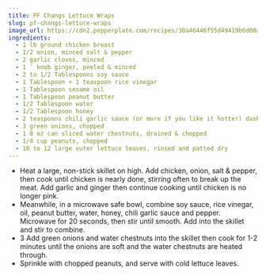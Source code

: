 ```yaml
---
title: PF Changs Lettuce Wraps
slug: pf-changs-lettuce-wraps
image_url: https://cdn2.pepperplate.com/recipes/38a46446f55d49419b6d00aa9b10fd3f.jpg
ingredients:
  - 1 lb ground chicken breast
  - 1/2 onion, minced salt & pepper
  - 2 garlic cloves, minced
  - 1 ″ knob ginger, peeled & minced
  - 2 to 1/2 Tablespoons soy sauce
  - 1 Tablespoon + 1 teaspoon rice vinegar
  - 1 Tablespoon sesame oil
  - 1 Tablespoon peanut butter
  - 1/2 Tablespoon water
  - 1/2 Tablespoon honey
  - 2 teaspoons chili garlic sauce (or more if you like it hotter) dash of pepper
  - 3 green onions, chopped
  - 1 8 oz can sliced water chestnuts, drained & chopped
  - 1/4 cup peanuts, chopped
  - 10 to 12 large outer lettuce leaves, rinsed and patted dry
---
```


* Heat a large, non-stick skillet on high. Add chicken, onion, salt & pepper, then cook until chicken is nearly done, stirring often to break up the meat. Add garlic and ginger then continue cooking until chicken is no longer pink.
* Meanwhile, in a microwave safe bowl, combine soy sauce, rice vinegar, oil, peanut butter, water, honey, chili garlic sauce and pepper. Microwave for 20 seconds, then stir until smooth. Add into the skillet and stir to combine.
* 3 Add green onions and water chestnuts into the skillet then cook for 1-2 minutes until the onions are soft and the water chestnuts are heated through.
* Sprinkle with chopped peanuts, and serve with cold lettuce leaves.
